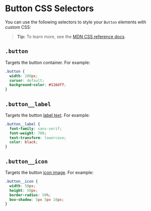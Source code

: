 # Button CSS Selectors

You can use the following selectors
to style your `Button` elements with custom CSS:

<blockquote class="tip">

__Tip:__
To learn more, see the
[MDN CSS reference docs](https://developer.mozilla.org/en-US/docs/Learn/CSS).

</blockquote>

## `.button`

Targets the button container.
For example:

```css
.button {
  width: 200px;
  cursor: default;
  background-color: #116dff;
}
```

## `.button__label`

Targets the button [label text]($w/button/label).
For example:

```css
.button__label {
  font-family: sans-serif;
  font-weight: 700;
  text-transform: lowercase;
  color: black;
}
```

## `.button__icon`

Targets the button [icon image]($w/button/icon).
For example:

```css
.button__icon {
  width: 50px;
  height: 50px;
  border-radius: 50%;
  box-shadow: 5px 5px 10px;
}
```
